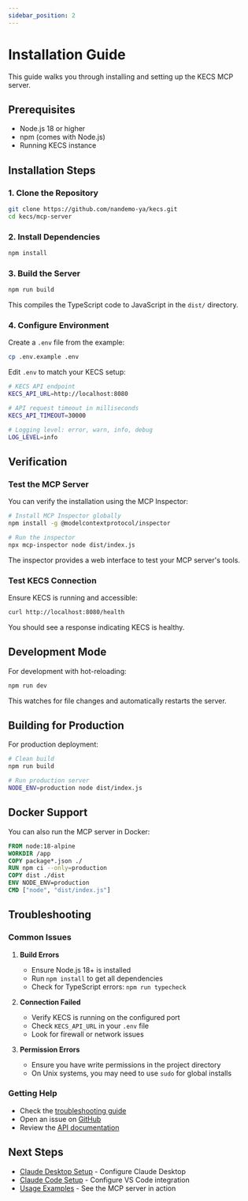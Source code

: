 ```yaml
---
sidebar_position: 2
---
```


# Installation Guide

This guide walks you through installing and setting up the KECS MCP server.

## Prerequisites

- Node.js 18 or higher
- npm (comes with Node.js)
- Running KECS instance

## Installation Steps

### 1. Clone the Repository

```bash
git clone https://github.com/nandemo-ya/kecs.git
cd kecs/mcp-server
```

### 2. Install Dependencies

```bash
npm install
```

### 3. Build the Server

```bash
npm run build
```

This compiles the TypeScript code to JavaScript in the `dist/` directory.

### 4. Configure Environment

Create a `.env` file from the example:

```bash
cp .env.example .env
```

Edit `.env` to match your KECS setup:

```bash
# KECS API endpoint
KECS_API_URL=http://localhost:8080

# API request timeout in milliseconds
KECS_API_TIMEOUT=30000

# Logging level: error, warn, info, debug
LOG_LEVEL=info
```

## Verification

### Test the MCP Server

You can verify the installation using the MCP Inspector:

```bash
# Install MCP Inspector globally
npm install -g @modelcontextprotocol/inspector

# Run the inspector
npx mcp-inspector node dist/index.js
```

The inspector provides a web interface to test your MCP server's tools.

### Test KECS Connection

Ensure KECS is running and accessible:

```bash
curl http://localhost:8080/health
```

You should see a response indicating KECS is healthy.

## Development Mode

For development with hot-reloading:

```bash
npm run dev
```

This watches for file changes and automatically restarts the server.

## Building for Production

For production deployment:

```bash
# Clean build
npm run build

# Run production server
NODE_ENV=production node dist/index.js
```

## Docker Support

You can also run the MCP server in Docker:

```dockerfile
FROM node:18-alpine
WORKDIR /app
COPY package*.json ./
RUN npm ci --only=production
COPY dist ./dist
ENV NODE_ENV=production
CMD ["node", "dist/index.js"]
```

## Troubleshooting

### Common Issues

1. **Build Errors**
   - Ensure Node.js 18+ is installed
   - Run `npm install` to get all dependencies
   - Check for TypeScript errors: `npm run typecheck`

2. **Connection Failed**
   - Verify KECS is running on the configured port
   - Check `KECS_API_URL` in your `.env` file
   - Look for firewall or network issues

3. **Permission Errors**
   - Ensure you have write permissions in the project directory
   - On Unix systems, you may need to use `sudo` for global installs

### Getting Help

- Check the [troubleshooting guide](./troubleshooting.md)
- Open an issue on [GitHub](https://github.com/nandemo-ya/kecs/issues)
- Review the [API documentation](./api-reference.md)

## Next Steps

- [Claude Desktop Setup](./claude-desktop.md) - Configure Claude Desktop
- [Claude Code Setup](./claude-code.md) - Configure VS Code integration
- [Usage Examples](./examples.md) - See the MCP server in action